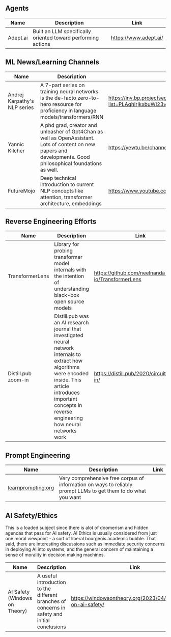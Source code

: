 ## Agents
| Name | Description | Link |
| ---- | ----------- | ---- |
| Adept.ai | Built an LLM specifically oriented toward performing actions | https://www.adept.ai/ |

## ML News/Learning Channels
| Name | Description | Link |
| ---- | ----------- | ---- |
| Andrej Karpathy's NLP series | A 7-part series on training neural networks is the de-facto zero-to-hero resource for proficiency in language models/transformers/RNN | https://inv.bp.projectsegfau.lt/playlist?list=PLAqhIrjkxbuWI23v9cThsA9GvCAUhRvKZ |
| Yannic Kilcher | A phd grad, creator and unleasher of Gpt4Chan as well as OpenAssistant. Lots of content on new papers and developments. Good philosophical foundations as well. | https://yewtu.be/channel/UCZHmQk67mSJgfCCTn7xBfew |
| FutureMojo | Deep technical introduction to current NLP concepts like attention, transformer architecture, embeddings | https://www.youtube.com/@futuremojo/videos |

## Reverse Engineering Efforts
| Name | Description | Link |
| ---- | ----------- | ---- |
|TransformerLens | Library for probing transformer model internals with the intention of understanding black-box open source models | https://github.com/neelnanda-io/TransformerLens |
|Distill.pub zoom-in | Distill.pub was an AI research journal that investigated neural network internals to extract how algorithms were encoded inside. This article introduces important concepts in reverse engineering how neural networks work | https://distill.pub/2020/circuits/zoom-in/ |

## Prompt Engineering
| Name | Description | Link |
| ---- | ----------- | ---- |
| [learnprompting.org](https://learnprompting.org/) | Very comprehensive free corpus of information on ways to reliably prompt LLMs to get them to do what you want | |

## AI Safety/Ethics
This is a loaded subject since there is alot of doomerism and hidden agendas that pass for AI safety. AI Ethics is usually considered from just one moral viewpoint - a sort of liberal bourgeois academic bubble. That said, there are interesting discussions such as immediate security concerns in deploying AI into systems, and the general concern of maintaining a sense of morality in decision making machines.

| Name | Description | Link |
| ---- | ----------- | ---- |
| AI Safety (Windows on Theory) | A useful introduction to the different branches of concerns in safety and initial conclusions | https://windowsontheory.org/2023/04/12/thoughts-on-ai-safety/ |
